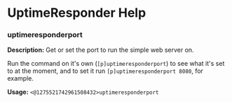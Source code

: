 # UptimeResponder Help

### uptimeresponderport

**Description:** Get or set the port to run the simple web server on.

Run the command on it's own (`[p]uptimeresponderport`) to see what it's
set to at the moment, and to set it run `[p]uptimeresponderport 8080`, for example.

**Usage:** `<@1275521742961508432>uptimeresponderport`

